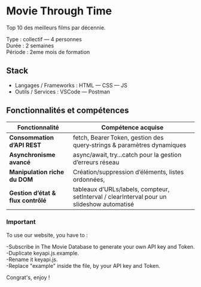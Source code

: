 # Movie Through Time  

Top 10 des meilleurs films par décennie.    

Type : collectif — 4 personnes     
Durée : 2 semaines    
Période : 2eme mois de formation   

## Stack  

- Langages / Frameworks : HTML — CSS — JS    
- Outils / Services : VSCode — Postman  

## Fonctionnalités et compétences

| Fonctionnalité                     | Compétence acquise                                                                         |
|------------------------------------|--------------------------------------------------------------------------------------------|
| **Consommation d’API REST**        | fetch, Bearer Token, gestion des query‑strings & paramètres dynamiques                     |
| **Asynchronisme avancé**           | async/await, try…catch pour la gestion d’erreurs réseau                                    |
| **Manipulation riche du DOM**      | Création/suppression d’éléments, listes ordonnées, <dialog> natif, modales imbriquées      |
| **Gestion d’état & flux contrôlé** | tableaux d’URLs/labels, compteur, setInterval / clearInterval pour un slideshow automatisé |

### Important

To use our website, you have to : 

-Subscribe in The Movie Database to generate your own API key and Token.  
-Duplicate keyapi.js.example.  
-Rename it keyapi.js.  
-Replace "example" inside the file, by your API key and Token.  

Congrat's, enjoy !
